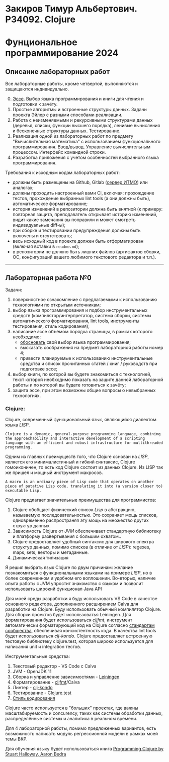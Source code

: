# Закиров Тимур Альбертович. P34092. Clojure
# Фунциональное программирование 2024
## Описание лабораторных работ

Все лабораторные работы, кроме четвертой, выполняются и защищаются индивидуально.

0. [Эссе](#clojure). Выбор языка программирования и книги для чтения и подготовки к зачёту.
1. Простые алгоритмы и встроенные структуры данных. Задачи проекта Эйлер с разными способами реализации.
2. Работа с неизменяемыми и рекурсивными структурами данных (деревья, списки, функции высшего порядка), ленивые вычисления и бесконечные структуры данных. Тестирование.
3. Реализация одной из лабораторных работ по предмету "Вычислительная математика" с использованием функционального программирования. Ввод/вывод. Управление вычислительным процессом. Интерфейс командной строки.
4. Разработка приложения с учетом особенностей выбранного языка программирования.

Требования к исходным кодам лабораторных работ:

- должны быть размещены на Github, Gitlab ([сервер ИТМО](http://gitlab.se.ifmo.ru)) или аналогах;
- должны проходить настроенный вами CI, включая: прохождение тестов, прохождение выбранных lint tools (а они должны быть), автоматическое форматирование;
- история изменений в репозитории должна быть внятной (к примеру: повторная защита, преподаватель открывает историю изменений, видит какие замечания вы поправили и может смотреть индивидуальные diff-ы);
- при сборке и тестировании предупреждения должны быть включены и отсутствовать;
- весь исходный код в проекте должен быть отформатирован (включая вставки в `readme.md`);
- в репозитории не должно быть лишних файлов (артифактов сборки, ОС, конфигураций вашего любимого текстового редактора и т.п.).

---

## Лабораторная работа №0

Задачи:

1. поверхностное ознакомление с предлагаемыми к использованию технологиями по открытым источникам;
2. выбор языка программирования и подбор инструментальных средств (компилятор/интерпретатор, система сборки, системы автоматического форматирования, lint tools, инструменты тестирования, стиль кодирования);
3. написание эссе объёмом порядка страницы, в рамках которого необходимо:
   - [обосновать](https://dic.academic.ru/dic.nsf/enc_philosophy/847/ОБОСНОВАНИЕ) свой выбор языка программирования;
   - высказать соображения на предмет лабораторной работы номер 4;
   - привести планируемые к использованию инструментальные средства и список прочитанных статей / книг / руководств при подготовке эссе;
4. выбор книги, по которой вы будете знакомиться с технологией, текст которой необходимо показать на защите данной лабораторной работы и по которой вы будете готовиться к зачёту;
5. защита эссе, при этом возможны общие вопросы о невыбранных технологиях.


### **Clojure**:
Clojure, современный функциональный язык, являющийся диалектом языка *LISP*. 

`Clojure is a dynamic, general-purpose programming language, combining the approachability and interactive development of a scripting language with an efficient and robust infrastructure for multithreaded programming.`

Одним из главных преимуществ того, что Clojure основан на *LISP*, является его минималистичный и гибкий синтаксис, Clojure гомоиконичен, то есть код Clojure состоит из данных Clojure. Из LISP так же пришел и мощный инструмент макросов. 
 
`A macro is an ordinary piece of Lisp code that operates on another piece of putative Lisp code, translating it into (a version closer to) executable Lisp.`

Clojure предлагает значительные преимущества для программистов:
1. Clojure обобщает физический список *Lisp* в абстракцию, называемую
последовательностью. Это сохраняет мощь списков, одновременно распространяя эту мощь
на множество других структур данных.
1. Зависимость Clojure от *JVM* обеспечивает стандартную библиотеку и платформу развертывания с большим охватом..
1. Clojure предоставляет удобный синтаксис для широкого спектра структур данных, помимо списков (в отличие от *LISP*): regexes, maps, sets, векторы и метаданные.
1. Динамическая типизация 

Я решил выбрать язык Clojure по двум причинам: желание познакомиться с функциональными языками на примере *LISP*, но в более современном и удобном его воплошении. Во-вторых, наличие опыта работы с JVM упростит знакомство с языком и позволит использовать широкий функционал Java API 

Для моей среды разработки я буду использовать VS Code в качестве основного редактора, дополненного расширением Calva для разработки на Clojure. Буду использовать обычный компилятор Clojure. Для сборки проектов будет использоватья Leiningen. Для форматирования будет использоваться *cljfmt*, инструмент автоматически форматирующий код на Clojure согласно [стандартам сообщества](https://github.com/bbatsov/clojure-style-guide?tab=readme-ov-file), обеспечивая консистентность кода. В качества lint tools будет использоваться *clj-kondo*. Clojure предоставляет встроенную тестовую библиотеку clojure.test, которая широко используется для написания unit и integration тестов.

Инструментальные средства:
1. Текстовый редактор - VS Code с Calva
1. JVM - OpenJDK 11
1. Cборка и управление зависимостями -  [Leiningen](https://leiningen.org/)
3. Форматирование -  [cljfmt](https://github.com/weavejester/cljfmt)/Calva
3. Линтер - [clj-kondo](https://github.com/clj-kondo/clj-kondo)
4. Тестирование - Clojure.test
5. [Стиль кодирования](https://github.com/bbatsov/clojure-style-guide?tab=readme-ov-file) 


Clojure часто используется в "больших" проектах, где важны масштабируемость и concurency, таких как системы обработки данных, распределённые системы и аналитика в реальном времени.

Для 4 лабораторной работы, помимо предложенных вариантов, есть возможность написать модуль регрессионной модели в рамках моей темы ВКР. 

Для обучения языку будет использоваться книга [Programming Clojure by Stuart Halloway, Aaron Bedra](https://github.com/clojurians-org/clojure-ebook-2/blob/master/Programming.Clojure.2nd.edition.pdf)
